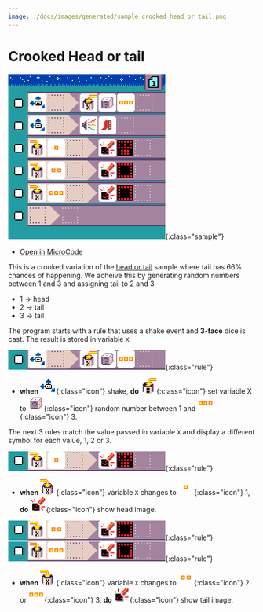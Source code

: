 ```yaml
---
image: ./docs/images/generated/sample_crooked_head_or_tail.png
---
```


# Crooked Head or tail

![Crooked Head or tail MicroCode program](../images/generated/sample_crooked_head_or_tail.png){:class="sample"}

-   [Open in MicroCode](/microcode/#H4sIAFu4UmMAA5WRzWrDMBCEX0lO3BYfenATkUqxJFopiZtb81fWVYzBAct9+q4kG9JDAzksq0Uz88Husefd/pzV28X6zKrmidkclL1gZ0MX2FtY/QgodQdvmj1uev6iVjTMJs5SVAyKGZdqxg8n7f71CeAHr0PWjn0Tp0rZfm7eLbNJVryivg86M+aPPqmDbxF9HymzpEV/YBhDk+WcOmF85U5cvw3t4pw3dzIebjBi5hx7yA8cX/cynMB9Xe9D6q8xa8j9wwp/S8zwOz6tBxZg9vSSlSVp8Z7aZx2nyXCHeMeojRpWb+2+ls1ukoICPhGQkqKijtXk+RchEkTREAIAAA==)

This is a crooked variation of the [head or tail](./head-or-tail) sample where tail has 66% chances
of happening. We acheive this by generating
random numbers between 1 and 3 and assigning tail to 2 and 3.

-   1 -> head
-   2 -> tail
-   3 -> tail

The program starts with a rule that uses
a shake event and **3-face** dice is cast. The result is stored in variable `X`.

![when shake, set variable X to random number up to 3](../images/generated/sample_crooked_head_or_tail_page_1_rule_1.png){:class="rule"}

-   **when** ![accelerometer](../images/generated/icon_S3.png){:class="icon"} shake, **do** ![set variable X](../images/generated/icon_A9A.png){:class="icon"} set variable X to ![dice](../images/generated/icon_M22.png){:class="icon"} random number between 1 and ![value 3](../images/generated/icon_M8.png){:class="icon"} 3.

The next 3 rules match the value passed in variable `X`
and display a different symbol for each value, 1, 2 or 3.

![when variable X changed to 1, show head](../images/generated/sample_crooked_head_or_tail_page_1_rule_3.png){:class="rule"}

-   **when** ![variable X changed](../images/generated/icon_S9A.png){:class="icon"} variable `X` changes to ![value 1](../images/generated/icon_M6.png){:class="icon"} 1, **do** ![screen](../images/generated/icon_A5.png){:class="icon"} show head image.

![when variable X changed to 2, show head](../images/generated/sample_crooked_head_or_tail_page_1_rule_4.png){:class="rule"}
![when variable X changed to 2, show tail](../images/generated/sample_crooked_head_or_tail_page_1_rule_5.png){:class="rule"}

-   **when** ![variable X changed](../images/generated/icon_S9A.png){:class="icon"} variable `X` changes to ![value 2](../images/generated/icon_M7.png){:class="icon"} 2 or ![value 3](../images/generated/icon_M8.png){:class="icon"} 3, **do** ![screen](../images/generated/icon_A5.png){:class="icon"} show tail image.
